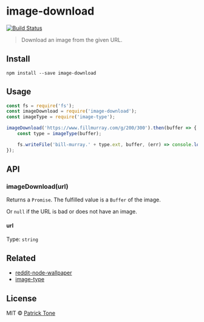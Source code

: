 # image-download 

[![Build Status](https://travis-ci.org/the-pat/image-download.svg?branch=master)](https://travis-ci.org/the-pat/image-download)

> Download an image from the given URL.

## Install

```
npm install --save image-download
```

## Usage

```js
const fs = require('fs');
const imageDownload = require('image-download');
const imageType = require('image-type');

imageDownload('https://www.fillmurray.com/g/200/300').then(buffer => {
    const type = imageType(buffer);

    fs.writeFile('bill-murray.' + type.ext, buffer, (err) => console.log(err ? err : 'done!'));
});
```

## API

### imageDownload(url)

Returns a `Promise`. The fulfilled value is a `Buffer` of the image.

Or `null` if the URL is bad or does not have an image.

#### url

Type: `string`

## Related

- [reddit-node-wallpaper](https://github.com/the-pat/reddit-node-wallpaper)
- [image-type](https://github.com/sindresorhus/image-type)

## License

MIT © [Patrick Tone](https://patrickt.one)
